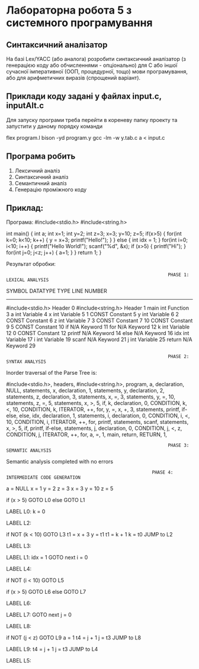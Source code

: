 # Лабораторна робота 5 з системного програмування

## Cинтаксичний аналізатор

На базі Lex/YACC (або аналога) розробити синтаксичний
аналізатор (з генерацією коду або обчисленнями - опціонально) для С або іншої
сучасної імперативної (ООП, процедурної, тощо) мови програмування, або для арифметичних виразів (спрощений варіант).

## Приклади коду задані у файлах input.c, inputAlt.c

Для запуску програми треба перейти в кореневу папку проекту та запустити у даному порядку команди

flex program.l
bison -yd program.y
gcc -lm -w y.tab.c
a < input.c

## Програма робить

1) Лексичний аналіз
2) Синтаксичний аналіз
3) Семантичний аналіз
4) Генерацію проміжного коду

## Приклад:

Програма:
#include<stdio.h>
#include<string.h>

int main() {
    int a;
    int x=1;
    int y=2;
    int z=3;
    x=3;
    y=10;
    z=5;
    if(x>5) {
        for(int k=0; k<10; k++) {
            y = x+3;
            printf("Hello!");
        }
    } else {
        int idx = 1;
    }
    for(int i=0; i<10; i++) {
        printf("Hello World!");
        scanf("%d", &x);
        if (x>5) {
            printf("Hi");
        }
        for(int j=0; j<z; j++) {
            a=1;
        }
    } 
    return 1;
}

Результат обробки:

                                                                 PHASE 1: LEXICAL ANALYSIS


SYMBOL   DATATYPE   TYPE   LINE NUMBER
_______________________________________

#include<stdio.h>               Header  0
#include<string.h>              Header  1
main    int     Function        3
a       int     Variable        4
x       int     Variable        5
1       CONST   Constant        5
y       int     Variable        6
2       CONST   Constant        6
z       int     Variable        7
3       CONST   Constant        7
10      CONST   Constant        9
5       CONST   Constant        10
if      N/A     Keyword         11
for     N/A     Keyword         12
k       int     Variable        12
0       CONST   Constant        12
printf  N/A     Keyword         14
else    N/A     Keyword         16
idx     int     Variable        17
i       int     Variable        19
scanf   N/A     Keyword         21
j       int     Variable        25
return  N/A     Keyword         29


                                                                 PHASE 2: SYNTAX ANALYSIS



Inorder traversal of the Parse Tree is:

#include<stdio.h>, headers, #include<string.h>, program, a, declaration, NULL, statements, x, declaration, 1, statements, y, declaration, 2, statements, z, declaration, 3, statements, x, =, 3, statements, y, =, 10, statements, z, =, 5, statements, x, >, 5, if, k, declaration, 0, CONDITION, k, <, 10, CONDITION, k, ITERATOR, ++, for, y, =, x, +, 3, statements, printf, if-else, else, idx, declaration, 1, statements, i, declaration, 0, CONDITION, i, <, 10, CONDITION, i, ITERATOR, ++, for, printf, statements, scanf, statements, x, >, 5, if, printf, if-else, statements, j, declaration, 0, CONDITION, j, <, z, CONDITION, j, ITERATOR, ++, for, a, =, 1, main, return, RETURN, 1,



                                                                 PHASE 3: SEMANTIC ANALYSIS

Semantic analysis completed with no errors

                                                           PHASE 4: INTERMEDIATE CODE GENERATION

a = NULL
x = 1
y = 2
z = 3
x = 3
y = 10
z = 5

if (x > 5) GOTO L0 else GOTO L1

LABEL L0:
k = 0

LABEL L2:

if NOT (k < 10) GOTO L3
t1 = x + 3
y = t1
t1 = k + 1
k = t0
JUMP to L2

LABEL L3:

LABEL L1:
idx = 1
GOTO next
i = 0

LABEL L4:

if NOT (i < 10) GOTO L5

if (x > 5) GOTO L6 else GOTO L7

LABEL L6:

LABEL L7:
GOTO next
j = 0

LABEL L8:

if NOT (j < z) GOTO L9
a = 1
t4 = j + 1
j = t3
JUMP to L8

LABEL L9:
t4 = j + 1
j = t3
JUMP to L4

LABEL L5:
